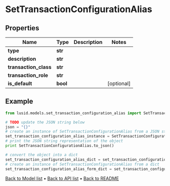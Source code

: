 # SetTransactionConfigurationAlias


## Properties
Name | Type | Description | Notes
------------ | ------------- | ------------- | -------------
**type** | **str** |  | 
**description** | **str** |  | 
**transaction_class** | **str** |  | 
**transaction_role** | **str** |  | 
**is_default** | **bool** |  | [optional] 

## Example

```python
from lusid.models.set_transaction_configuration_alias import SetTransactionConfigurationAlias

# TODO update the JSON string below
json = "{}"
# create an instance of SetTransactionConfigurationAlias from a JSON string
set_transaction_configuration_alias_instance = SetTransactionConfigurationAlias.from_json(json)
# print the JSON string representation of the object
print SetTransactionConfigurationAlias.to_json()

# convert the object into a dict
set_transaction_configuration_alias_dict = set_transaction_configuration_alias_instance.to_dict()
# create an instance of SetTransactionConfigurationAlias from a dict
set_transaction_configuration_alias_form_dict = set_transaction_configuration_alias.from_dict(set_transaction_configuration_alias_dict)
```
[Back to Model list](../README.md#documentation-for-models) &#8226; [Back to API list](../README.md#documentation-for-api-endpoints) &#8226; [Back to README](../README.md)


